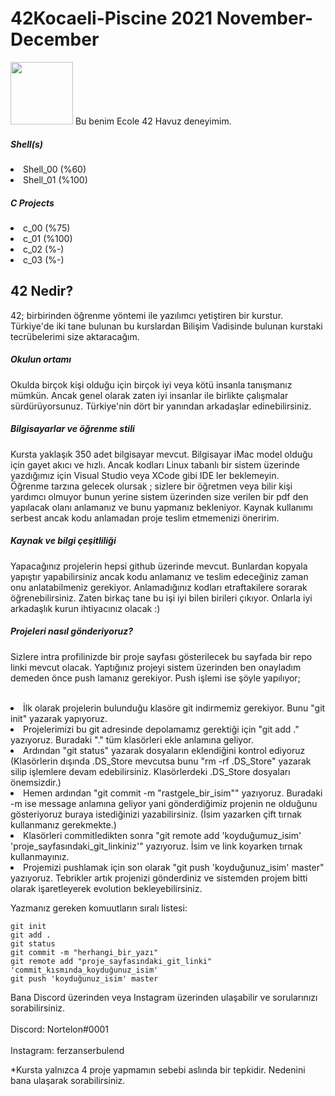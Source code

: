 # 42Kocaeli-Piscine 2021 November-December

<img src="https://pbs.twimg.com/profile_images/1388874010549751809/1nFWTjW5_400x400.jpg" width="100" height="100" />
Bu benim Ecole 42 Havuz deneyimim.

<h5>Shell(s)</h5>
<li>Shell_00 (%60)</li>
<li>Shell_01 (%100)</li>

<h5>C Projects </h5>

<li>c_00 (%75)</li>
<li>c_01 (%100)</li>
<li>c_02 (%-)</li>
<li>c_03 (%-)</li>

<h2> 42 Nedir? </h2>
<p> 42; birbirinden öğrenme yöntemi ile yazılımcı yetiştiren bir kurstur. Türkiye'de iki tane bulunan bu kurslardan Bilişim Vadisinde bulunan kurstaki tecrübelerimi size aktaracağım. </p>

<h5>Okulun ortamı</h5>
<p> Okulda birçok kişi olduğu için birçok iyi veya kötü insanla tanışmanız mümkün. Ancak genel olarak zaten iyi insanlar ile birlikte çalışmalar sürdürüyorsunuz. Türkiye'nin dört bir yanından arkadaşlar edinebilirsiniz.   </p>

<h5>Bilgisayarlar ve öğrenme stili</h5>
<p> Kursta yaklaşık 350 adet bilgisayar mevcut. Bilgisayar iMac model olduğu için gayet akıcı ve hızlı. Ancak kodları Linux tabanlı bir sistem üzerinde yazdığımız için Visual Studio veya XCode gibi IDE ler beklemeyin. <br> Öğrenme tarzına gelecek olursak ; sizlere bir öğretmen veya bilir kişi yardımcı olmuyor bunun yerine sistem üzerinden size verilen bir pdf den yapılacak olanı anlamanız ve bunu yapmanız bekleniyor. Kaynak kullanımı serbest ancak kodu anlamadan proje teslim etmemenizi öneririm. </p>

<h5>Kaynak ve bilgi çeşitliliği</h5>
<p> Yapacağınız projelerin hepsi github üzerinde mevcut. Bunlardan kopyala yapıştır yapabilirsiniz ancak kodu anlamanız ve teslim edeceğiniz zaman onu anlatabilmeniz gerekiyor. Anlamadığınız kodları etraftakilere sorarak öğrenebilirsiniz. Zaten birkaç tane bu işi iyi bilen birileri çıkıyor. Onlarla iyi arkadaşlık kurun ihtiyacınız olacak :) </p>

<h5>Projeleri nasıl gönderiyoruz?</h5>
<p> Sizlere intra profilinizde bir proje sayfası gösterilecek bu sayfada bir repo linki mevcut olacak. Yaptığınız projeyi sistem üzerinden ben onayladım demeden önce push lamanız gerekiyor. Push işlemi ise şöyle yapılıyor; <br> <br> 

  <li> İlk olarak projelerin bulunduğu klasöre git indirmemiz gerekiyor. Bunu "git init"  yazarak yapıyoruz.</li> 
    <li>Projelerimizi bu git adresinde depolamamız gerektiği için "git add ." yazıyoruz. Buradaki "." tüm klasörleri ekle anlamına geliyor. </li>
  <li>Ardından "git status" yazarak dosyaların eklendiğini kontrol ediyoruz (Klasörlerin dışında .DS_Store mevcutsa bunu "rm -rf .DS_Store" yazarak silip işlemlere devam edebilirsiniz. Klasörlerdeki .DS_Store dosyaları önemsizdir.)</li>
    <li>Hemen ardından "git commit -m "rastgele_bir_isim"" yazıyoruz. Buradaki -m ise message anlamına geliyor yani gönderdiğimiz projenin ne olduğunu gösteriyoruz buraya istediğinizi yazabilirsiniz. (İsim yazarken çift tırnak kullanmanız gerekmekte.)</li> 
    <li>Klasörleri commitledikten sonra "git remote add 'koyduğumuz_isim' 'proje_sayfasındaki_git_linkiniz'" yazıyoruz. İsim ve link koyarken tırnak kullanmayınız.  </li> 
    <li> Projemizi pushlamak için son olarak "git push 'koyduğunuz_isim' master" yazıyoruz. Tebrikler artık projenizi gönderdiniz ve sistemden projem bitti olarak işaretleyerek evolution bekleyebilirsiniz. </li> 
  
</p>

Yazmanız gereken komuutların sıralı listesi:
```
git init
git add .
git status
git commit -m "herhangi_bir_yazı"
git remote add "proje_sayfasındaki_git_linki" 'commit_kısmında_koyduğunuz_isim'
git push 'koyduğunuz_isim' master
```

<p> Bana Discord üzerinden veya Instagram üzerinden ulaşabilir ve sorularınızı sorabilirsiniz. <br> <br> Discord: Nortelon#0001 <br> <br> Instagram: ferzanserbulend</p>
<p> *Kursta yalnızca 4 proje yapmamın sebebi aslında bir tepkidir. Nedenini bana ulaşarak sorabilirsiniz.</p>
